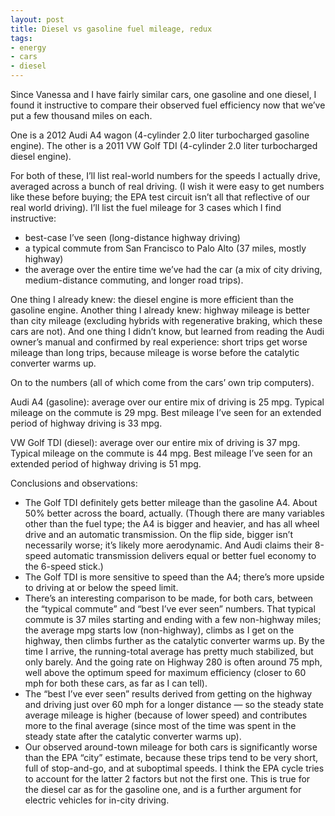 ```yaml
---
layout: post
title: Diesel vs gasoline fuel mileage, redux
tags:
- energy
- cars
- diesel
---
```

Since Vanessa and I have fairly similar cars, one gasoline and one diesel, I
found it instructive to compare their observed fuel efficiency now that we’ve
put a few thousand miles on each.

One is a 2012 Audi A4 wagon (4-cylinder 2.0 liter turbocharged gasoline
engine). The other is a 2011 VW Golf TDI (4-cylinder 2.0 liter turbocharged
diesel engine).

For both of these, I’ll list real-world numbers for the speeds I actually
drive, averaged across a bunch of real driving. (I wish it were easy to get
numbers like these before buying; the EPA test circuit isn’t all that
reflective of our real world driving). I’ll list the fuel mileage for 3 cases
which I find instructive:

  * best-case I’ve seen (long-distance highway driving)
  * a typical commute from San Francisco to Palo Alto (37 miles, mostly highway)
  * the average over the entire time we’ve had the car (a mix of city driving, medium-distance commuting, and longer road trips).

One thing I already knew: the diesel engine is more efficient than the
gasoline engine. Another thing I already knew: highway mileage is better than
city mileage (excluding hybrids with regenerative braking, which these cars
are not). And one thing I didn’t know, but learned from reading the Audi
owner’s manual and confirmed by real experience: short trips get worse mileage
than long trips, because mileage is worse before the catalytic converter warms
up.

On to the numbers (all of which come from the cars’ own trip computers).

Audi A4 (gasoline): average over our entire mix of driving is 25 mpg. Typical
mileage on the commute is 29 mpg. Best mileage I’ve seen for an extended
period of highway driving is 33 mpg.

VW Golf TDI (diesel): average over our entire mix of driving is 37 mpg.
Typical mileage on the commute is 44 mpg. Best mileage I’ve seen for an
extended period of highway driving is 51 mpg.

Conclusions and observations:

  * The Golf TDI definitely gets better mileage than the gasoline A4. About 50% better across the board, actually. (Though there are many variables other than the fuel type; the A4 is bigger and heavier, and has all wheel drive and an automatic transmission. On the flip side, bigger isn’t necessarily worse; it’s likely more aerodynamic. And Audi claims their 8-speed automatic transmission delivers equal or better fuel economy to the 6-speed stick.)
  * The Golf TDI is more sensitive to speed than the A4; there’s more upside to driving at or below the speed limit.
  * There’s an interesting comparison to be made, for both cars, between the “typical commute” and “best I’ve ever seen” numbers. That typical commute is 37 miles starting and ending with a few non-highway miles; the average mpg starts low (non-highway), climbs as I get on the highway, then climbs further as the catalytic converter warms up. By the time I arrive, the running-total average has pretty much stabilized, but only barely. And the going rate on Highway 280 is often around 75 mph, well above the optimum speed for maximum efficiency (closer to 60 mph for both these cars, as far as I can tell).
  * The “best I’ve ever seen” results derived from getting on the highway and driving just over 60 mph for a longer distance — so the steady state average mileage is higher (because of lower speed) and contributes more to the final average (since most of the time was spent in the steady state after the catalytic converter warms up).
  * Our observed around-town mileage for both cars is significantly worse than the EPA “city” estimate, because these trips tend to be very short, full of stop-and-go, and at suboptimal speeds. I think the EPA cycle tries to account for the latter 2 factors but not the first one. This is true for the diesel car as for the gasoline one, and is a further argument for electric vehicles for in-city driving.

